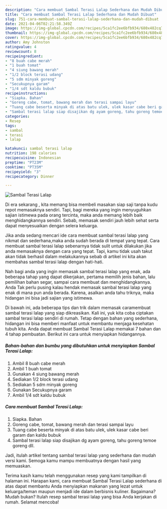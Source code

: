 ```yaml
---
description: "Cara membuat Sambal Terasi Lalap Sederhana dan Mudah Dibuat"
title: "Cara membuat Sambal Terasi Lalap Sederhana dan Mudah Dibuat"
slug: 751-cara-membuat-sambal-terasi-lalap-sederhana-dan-mudah-dibuat
date: 2021-04-06T02:21:58.349Z
image: https://img-global.cpcdn.com/recipes/5ca1fc2ee6bfb934/680x482cq70/sambal-terasi-lalap-foto-resep-utama.jpg
thumbnail: https://img-global.cpcdn.com/recipes/5ca1fc2ee6bfb934/680x482cq70/sambal-terasi-lalap-foto-resep-utama.jpg
cover: https://img-global.cpcdn.com/recipes/5ca1fc2ee6bfb934/680x482cq70/sambal-terasi-lalap-foto-resep-utama.jpg
author: Amy Johnston
ratingvalue: 4
reviewcount: 8
recipeingredient:
- "8 buah cabe merah"
- "1 buah tomat"
- "4 siung bawang merah"
- "1/2 block terasi udang"
- "5 sdm minyak goreng"
- "Secukupnya garam"
- "1/4 sdt kaldu bubuk"
recipeinstructions:
- "Siapka. Bahan"
- "Goreng cabe, tomat, bawang merah dan terasi sampai layu"
- "Tuang cabe beserta minyak di atas batu ulek, ulek kasar cabe beri garam dan kaldu bubuk"
- "Sambal terasi lalap siap disajikan dg ayam goreng, tahu goreng temoe goreng dll."
categories:
- Resep
tags:
- sambal
- terasi
- lalap

katakunci: sambal terasi lalap 
nutrition: 198 calories
recipecuisine: Indonesian
preptime: "PT23M"
cooktime: "PT35M"
recipeyield: "3"
recipecategory: Dinner

---
```



![Sambal Terasi Lalap](https://img-global.cpcdn.com/recipes/5ca1fc2ee6bfb934/680x482cq70/sambal-terasi-lalap-foto-resep-utama.jpg)

Di era  sekarang , kita memang bisa membeli masakan siap saji tanpa kudu repot memasaknya sendiri. Tapi, bagi mereka yang ingin menyuguhkan sajian istimewa pada orang tercinta, maka anda memang lebih baik menghidangkannya sendiri. Sebab, memasak sendiri jauh lebih sehat serta dapat menyesuaikan dengan selera keluarga.

Jika anda sedang mencari ide cara membuat sambal terasi lalap yang nikmat dan sederhana,maka anda sudah berada di tempat yang tepat. Cara membuat sambal terasi lalap  sebenarnya tidak sulit untuk dilakukan jika anda memasaknya dengan cara yang tepat. Tapi, kamu tidak usah takut akan tidak berhasil dalam melakukannya 
sebab di artikel ini kita akan membahas sambal terasi lalap dengan hati-hati.  



Nah bagi anda yang ingin memasak sambal terasi lalap yang enak, ada beberapa tahap yang dapat dikerjakan, pertama memilih jenis bahan, lalu pemilihan bahan segar, sampai cara membuat dan menghidangkannya. Anda Tak perlu pusing kalau hendak memasak sambal terasi lalap yang enak di mana pun anda berada. Karena, asalkan anda  tahu triknya, maka hidangan ini bisa jadi sajian yang istimewa.

Di bawah ini, ada beberapa tips dan trik dalam memasak caramembuat sambal terasi lalap yang siap dikreasikan. Kali ini, yuk kita coba ciptakan sambal terasi lalap sendiri di rumah. Tetap dengan bahan yang sederhana, hidangan ini bisa memberi manfaat untuk membantu menjaga kesehatan tubuh kita. Anda dapat membuat Sambal Terasi Lalap memakai 7 bahan dan 4 tahap pembuatan. Berikut ini cara untuk menyiapkan hidangannya.

<!--inarticleads1-->

##### Bahan-bahan dan bumbu yang dibutuhkan untuk menyiapkan Sambal Terasi Lalap:

1. Ambil 8 buah cabe merah
1. Ambil 1 buah tomat
1. Gunakan 4 siung bawang merah
1. Sediakan 1/2 block terasi udang
1. Sediakan 5 sdm minyak goreng
1. Gunakan Secukupnya garam
1. Ambil 1/4 sdt kaldu bubuk




<!--inarticleads2-->

##### Cara membuat Sambal Terasi Lalap:

1. Siapka. Bahan
1. Goreng cabe, tomat, bawang merah dan terasi sampai layu
1. Tuang cabe beserta minyak di atas batu ulek, ulek kasar cabe beri garam dan kaldu bubuk
1. Sambal terasi lalap siap disajikan dg ayam goreng, tahu goreng temoe goreng dll.




Jadi, itulah artikel tentang  sambal terasi lalap  yang sederhana dan mudah versi kami. Semoga kamu mampu membuatnya dengan hasil yang memuaskan. 

Terima kasih kamu telah menggunakan resep yang kami tampilkan di halaman ini. Harapan kami, cara membuat  Sambal Terasi Lalap sederhana di atas dapat membantu Anda menyiapkan makanan yang lezat untuk keluarga/teman maupun menjadi ide dalam berbisnis kuliner. Bagaimana? Mudah bukan? Itulah resep sambal terasi lalap yang bisa Anda kerjakan di rumah. Selamat mencoba!

